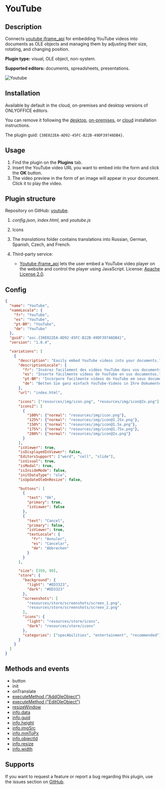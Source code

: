 # YouTube

## Description

Connects [youtube iframe\_api](https://developers.google.com/youtube/iframe_api_reference) for embedding YouTube videos into documents as OLE objects and managing them by adjusting their size, rotating, and changing position.

**Plugin type:** visual, OLE object, non-system.

**Supported editors:** documents, spreadsheets, presentations.

![Youtube](/assets/images/plugins/gifs/youtube.gif)

## Installation

Available by default in the cloud, on-premises and desktop versions of ONLYOFFICE editors.

You can remove it following the [desktop](../../docs/plugin-and-macros/tutorials/installing/onlyoffice-desktop-editors.md), [on-premises](../../docs/plugin-and-macros/tutorials/installing/onlyoffice-docs-on-premises.md), or [cloud](../../docs/plugin-and-macros/tutorials/installing/onlyoffice-cloud.md) installation instructions.

The plugin guid: `{38E022EA-AD92-45FC-B22B-49DF39746DB4}`.

## Usage

1. Find the plugin on the **Plugins** tab.
2. Insert the YouTube video URL you want to embed into the form and click the **OK** button.
3. The video preview in the form of an image will appear in your document. Click it to play the video.

## Plugin structure

Repository on GitHub: [youtube](https://github.com/ONLYOFFICE/onlyoffice.github.io/tree/master/sdkjs-plugins/content/youtube).

1. *config.json*, *index.html*, and *youtube.js*

2. Icons

3. The *translations* folder contains translations into Russian, German, Spanish, Czech, and French.

4. Third-party service:

   - [Youtube iframe\_api](https://developers.google.com/youtube/iframe_api_reference) lets the user embed a YouTube video player on the website and control the player using JavaScript. License: [Apache License 2.0](https://www.apache.org/licenses/LICENSE-2.0).

## Config

``` json
{
  "name": "YouTube",
  "nameLocale": {
    "fr": "YouTube",
    "es": "YouTube",
    "pt-BR": "YouTube",
    "de": "YouTube"
  },
  "guid": "asc.{38E022EA-AD92-45FC-B22B-49DF39746DB4}",
  "version": "1.0.4",

  "variations": [
    {
      "description": "Easily embed YouTube videos into your documents.",
      "descriptionLocale": {
        "fr": "Insérez facilement des vidéos YouTube dans vos documents.",
        "es": "Inserte fácilmente vídeos de YouTube en sus documentos.",
        "pt-BR": "Incorpore facilmente vídeos do YouTube em seus documentos.",
        "de": "Betten Sie ganz einfach YouTube-Videos in Ihre Dokumente ein."
      },
      "url": "index.html",

      "icons": ["resources/img/icon.png", "resources/img/icon@2x.png"],
      "icons2": [
        {
          "100%": {"normal": "resources/img/icon.png"},
          "125%": {"normal": "resources/img/icon@1.25x.png"},
          "150%": {"normal": "resources/img/icon@1.5x.png"},
          "175%": {"normal": "resources/img/icon@1.75x.png"},
          "200%": {"normal": "resources/img/icon@2x.png"}
        }
      ],
      "isViewer": true,
      "isDisplayedInViewer": false,
      "EditorsSupport": ["word", "cell", "slide"],
      "isVisual": true,
      "isModal": true,
      "isInsideMode": false,
      "initDataType": "ole",
      "isUpdateOleOnResize": false,

      "buttons": [
        {
          "text": "Ok",
          "primary": true,
          "isViewer": false
        },
        {
          "text": "Cancel",
          "primary": false,
          "isViewer": true,
          "textLocale": {
            "fr": "Annuler",
            "es": "Cancelar",
            "de": "Abbrechen"
          }
        }
      ],

      "size": [350, 90],
      "store": {
        "background": {
          "light": "#ED3323",
          "dark": "#ED3323"
        },
        "screenshots": [
          "resources/store/screenshots/screen_1.png",
          "resources/store/screenshots/screen_2.png"
        ],
        "icons": {
          "light": "resources/store/icons",
          "dark": "resources/store/icons"
        },
        "categories": ["specAbilities", "entertainment", "recommended"]
      }
    }
  ]
}
```

## Methods and events

- button
- init
- onTranslate
- [executeMethod ("AddOleObject")](../../docs/plugin-and-macros/interacting-with-editors/methods/text-document-api/Api/Methods/AddOleObject.md)
- [executeMethod ("EditOleObject")](../../docs/plugin-and-macros/interacting-with-editors/methods/text-document-api/Api/Methods/EditOleObject.md)
- [resizeWindow](../../docs/plugin-and-macros/customization/windows-and-panels.md#interacting-with-a-window)
- [info.data](../../docs/plugin-and-macros/interacting-with-editors/overview/how-to-call-commands.md#data)
- [info.guid](../../docs/plugin-and-macros/interacting-with-editors/overview/how-to-call-commands.md#guid)
- [info.height](../../docs/plugin-and-macros/interacting-with-editors/overview/how-to-call-commands.md#height)
- [info.imgSrc](../../docs/plugin-and-macros/interacting-with-editors/overview/how-to-call-commands.md#imgsrc)
- [info.mmToPx](../../docs/plugin-and-macros/interacting-with-editors/overview/how-to-call-commands.md#mmtopx)
- [info.objectId](../../docs/plugin-and-macros/interacting-with-editors/overview/how-to-call-commands.md#objectid)
- [info.resize](../../docs/plugin-and-macros/interacting-with-editors/overview/how-to-call-commands.md#resize)
- [info.width](../../docs/plugin-and-macros/interacting-with-editors/overview/how-to-call-commands.md#width)

## Supports

If you want to request a feature or report a bug regarding this plugin, use the issues section on [GitHub](https://github.com/ONLYOFFICE/onlyoffice.github.io/issues).

